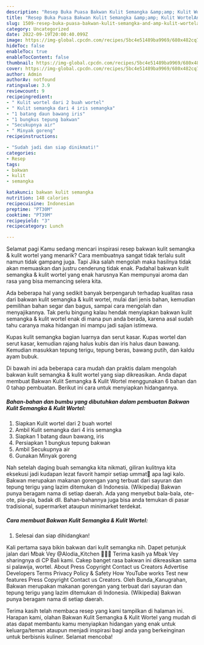 ```yaml
---
description: "Resep Buka Puasa Bakwan Kulit Semangka &amp;amp; Kulit WortelAnti Ribet"
title: "Resep Buka Puasa Bakwan Kulit Semangka &amp;amp; Kulit WortelAnti Ribet"
slug: 1509-resep-buka-puasa-bakwan-kulit-semangka-and-amp-kulit-wortelanti-ribet
category: Uncategorized
date: 2022-09-19T20:00:40.099Z
image: https://img-global.cpcdn.com/recipes/5bc4e51489ba9969/680x482cq70/bakwan-kulit-semangka-kulit-wortel-foto-resep-utama.jpg
hideToc: false
enableToc: true
enableTocContent: false
thumbnail: https://img-global.cpcdn.com/recipes/5bc4e51489ba9969/680x482cq70/bakwan-kulit-semangka-kulit-wortel-foto-resep-utama.jpg
cover: https://img-global.cpcdn.com/recipes/5bc4e51489ba9969/680x482cq70/bakwan-kulit-semangka-kulit-wortel-foto-resep-utama.jpg
author: Admin
authorAv: notfound
ratingvalue: 3.9
reviewcount: 9
recipeingredient:
- " Kulit wortel dari 2 buah wortel"
- " Kulit semangka dari 4 iris semangka"
- "1 batang daun bawang iris"
- "1 bungkus tepung bakwan"
- "Secukupnya air"
- " Minyak goreng"
recipeinstructions:

- "Sudah jadi dan siap dinikmati!"
categories:
- Resep
tags:
- bakwan
- kulit
- semangka

katakunci: bakwan kulit semangka 
nutrition: 148 calories
recipecuisine: Indonesian
preptime: "PT30M"
cooktime: "PT39M"
recipeyield: "3"
recipecategory: Lunch

---
```



Selamat pagi Kamu sedang mencari inspirasi resep bakwan kulit semangka &amp; kulit wortel yang menarik? Cara membuatnya sangat tidak terlalu sulit namun tidak gampang juga. Tapi Jika salah mengolah maka hasilnya tidak akan memuaskan dan justru cenderung tidak enak. Padahal bakwan kulit semangka &amp; kulit wortel yang enak harusnya Kan mempunyai aroma dan rasa yang bisa memancing selera kita.


Ada beberapa hal yang sedikit banyak berpengaruh terhadap kualitas rasa dari bakwan kulit semangka &amp; kulit wortel, mulai dari jenis bahan, kemudian pemilihan bahan segar dan bagus, sampai cara mengolah dan menyajikannya. Tak perlu bingung kalau hendak menyiapkan bakwan kulit semangka &amp; kulit wortel enak di mana pun anda berada, karena asal sudah tahu caranya maka hidangan ini mampu jadi sajian istimewa.

Kupas kulit semangka bagian luarnya dan serut kasar. Kupas wortel dan serut kasar, kemudian rajang halus kubis dan iris halus daun bawang. Kemudian masukkan tepung terigu, tepung beras, bawang putih, dan kaldu ayam bubuk.


Di bawah ini ada beberapa cara mudah dan praktis dalam mengolah bakwan kulit semangka &amp; kulit wortel yang siap dikreasikan. Anda dapat membuat Bakwan Kulit Semangka &amp; Kulit Wortel menggunakan 6 bahan dan 0 tahap pembuatan. Berikut ini cara untuk menyiapkan hidangannya.

<!--inarticleads1-->

##### Bahan-bahan dan bumbu yang dibutuhkan dalam pembuatan Bakwan Kulit Semangka &amp; Kulit Wortel:

1. Siapkan  Kulit wortel dari 2 buah wortel
1. Ambil  Kulit semangka dari 4 iris semangka
1. Siapkan 1 batang daun bawang, iris
1. Persiapkan 1 bungkus tepung bakwan
1. Ambil Secukupnya air
1. Gunakan  Minyak goreng


Nah setelah daging buah semangka kita nikmati, giliran kulitnya kita eksekusi jadi kudapan lezat favorit hampir setiap ummat🤭 apa lagi kalo. Bakwan merupakan makanan gorengan yang terbuat dari sayuran dan tepung terigu yang lazim ditemukan di Indonesia. (Wikipedia) Bakwan punya beragam nama di setiap daerah. Ada yang menyebut bala-bala, ote-ote, pia-pia, badak dll. Bahan-bahannya juga bisa anda temukan di pasar tradisional, supermarket ataupun minimarket terdekat. 

<!--inarticleads2-->

##### Cara membuat Bakwan Kulit Semangka &amp; Kulit Wortel:


1. Selesai dan siap dihidangkan!

Kali pertama saya bikin bakwan dari kulit semangka nih. Dapet petunjuk jalan dari Mbak Vey @Alodia_Kitchen 💝💝💝 Terima kasih ya Mbak Vey sharingnya di CP Bali kami. Cakep banget rasa bakwan ini dikreasikan sama si palawija, wortel. About Press Copyright Contact us Creators Advertise Developers Terms Privacy Policy &amp; Safety How YouTube works Test new features Press Copyright Contact us Creators. Oleh Bunda_Kanugrahan, Bakwan merupakan makanan gorengan yang terbuat dari sayuran dan tepung terigu yang lazim ditemukan di Indonesia. (Wikipedia) Bakwan punya beragam nama di setiap daerah. 

Terima kasih telah membaca resep yang kami tampilkan di halaman ini. Harapan kami, olahan Bakwan Kulit Semangka &amp; Kulit Wortel yang mudah di atas dapat membantu kamu menyiapkan hidangan yang enak untuk keluarga/teman ataupun menjadi inspirasi bagi anda yang berkeinginan untuk berbisnis kuliner. Selamat mencoba!
